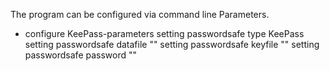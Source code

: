 The program can be configured via command line Parameters.

* configure KeePass-parameters
setting passwordsafe type KeePass
setting passwordsafe datafile ""
setting passwordsafe keyfile ""
setting passwordsafe password ""
